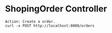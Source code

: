 # ShopingOrder Controller
```
Action: Create a order.
curl -x POST http://localhost:8080/orders
```
